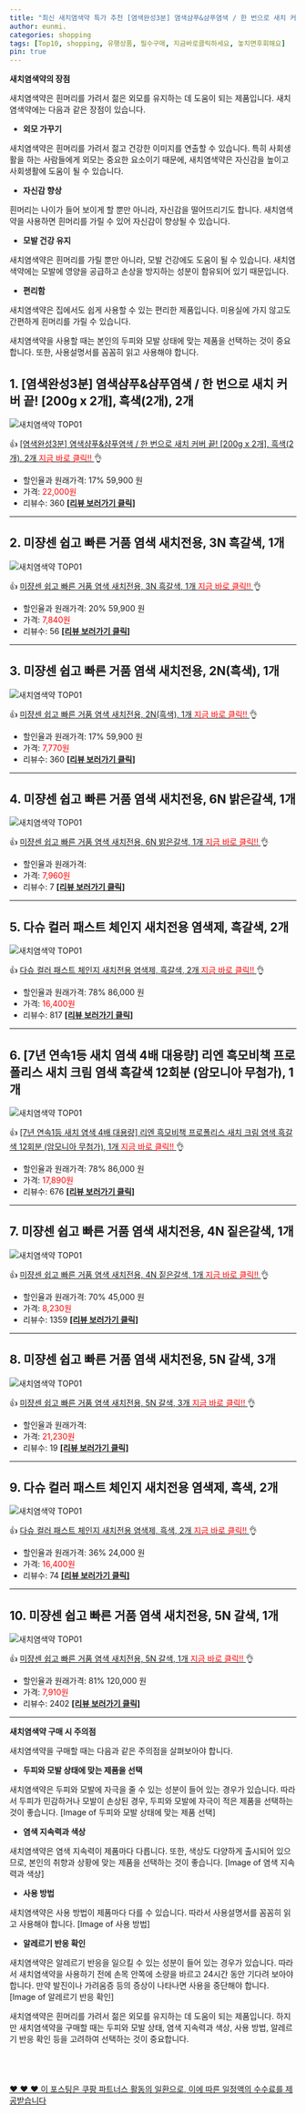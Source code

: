 ```yaml
---
title: "최신 새치염색약 특가 추천 [염색완성3분] 염색샴푸&샴푸염색 / 한 번으로 새치 커버 끝! [200g x 2개], 흑색(2개), 2개 비교 장점"
author: eunmi.
categories: shopping
tags: [Top10, shopping, 유행상품, 필수구매, 지금바로클릭하세요, 놓치면후회해요]
pin: true
---
```

**새치염색약의 장점**

새치염색약은 흰머리를 가려서 젊은 외모를 유지하는 데 도움이 되는 제품입니다. 새치염색약에는 다음과 같은 장점이 있습니다.

* **외모 가꾸기**

새치염색약은 흰머리를 가려서 젊고 건강한 이미지를 연출할 수 있습니다. 특히 사회생활을 하는 사람들에게 외모는 중요한 요소이기 때문에, 새치염색약은 자신감을 높이고 사회생활에 도움이 될 수 있습니다.

* **자신감 향상**

흰머리는 나이가 들어 보이게 할 뿐만 아니라, 자신감을 떨어뜨리기도 합니다. 새치염색약을 사용하면 흰머리를 가릴 수 있어 자신감이 향상될 수 있습니다.

* **모발 건강 유지**

새치염색약은 흰머리를 가릴 뿐만 아니라, 모발 건강에도 도움이 될 수 있습니다. 새치염색약에는 모발에 영양을 공급하고 손상을 방지하는 성분이 함유되어 있기 때문입니다.

* **편리함**

새치염색약은 집에서도 쉽게 사용할 수 있는 편리한 제품입니다. 미용실에 가지 않고도 간편하게 흰머리를 가릴 수 있습니다.

새치염색약을 사용할 때는 본인의 두피와 모발 상태에 맞는 제품을 선택하는 것이 중요합니다. 또한, 사용설명서를 꼼꼼히 읽고 사용해야 합니다.

   

## 1. [염색완성3분] 염색샴푸&샴푸염색 / 한 번으로 새치 커버 끝! [200g x 2개], 흑색(2개), 2개

![새치염색약 TOP01](https://thumbnail10.coupangcdn.com/thumbnails/remote/230x230ex/image/vendor_inventory/d04f/4d0ae03e7d8e3973a119983ab98d5d7619a5e94caa11be3f086d1192a28f.jpg)


👍 [[염색완성3분] 염색샴푸&샴푸염색 / 한 번으로 새치 커버 끝! [200g x 2개], 흑색(2개), 2개 <font color=red> 지금 바로 클릭!! </font> ](https://link.coupang.com/re/AFFSDP?lptag=AF3617701&subid=GithubCoopas&pageKey=7645739625&traceid=V0-153&itemId=20329262881&vendorItemId=87414449286) 👌 


- 할인율과 원래가격: 17%  59,900   원
- 가격: <span style='color:red'>22,000원</span>
- 리뷰수: 360  [**[리뷰 보러가기 클릭]**](https://link.coupang.com/re/AFFSDP?lptag=AF3617701&subid=GithubCoopas&pageKey=7645739625&traceid=V0-153&itemId=20329262881&vendorItemId=87414449286)

---


   

## 2. 미쟝센 쉽고 빠른 거품 염색 새치전용, 3N 흑갈색, 1개

![새치염색약 TOP01](https://thumbnail9.coupangcdn.com/thumbnails/remote/230x230ex/image/retail/images/9012502823550275-8ef92514-c1df-475e-816c-f7530b3945b9.jpg)


👍 [미쟝센 쉽고 빠른 거품 염색 새치전용, 3N 흑갈색, 1개 <font color=red> 지금 바로 클릭!! </font> ](https://link.coupang.com/re/AFFSDP?lptag=AF3617701&subid=GithubCoopas&pageKey=35996&traceid=V0-153&itemId=14988169&vendorItemId=3000033063) 👌 


- 할인율과 원래가격: 20%  59,900   원
- 가격: <span style='color:red'>7,840원</span>
- 리뷰수: 56  [**[리뷰 보러가기 클릭]**](https://link.coupang.com/re/AFFSDP?lptag=AF3617701&subid=GithubCoopas&pageKey=35996&traceid=V0-153&itemId=14988169&vendorItemId=3000033063)

---


   

## 3. 미쟝센 쉽고 빠른 거품 염색 새치전용, 2N(흑색), 1개

![새치염색약 TOP01](https://thumbnail10.coupangcdn.com/thumbnails/remote/230x230ex/image/retail/images/2969458538484472-4198dd72-9ecd-43b2-87f3-2945014f4dbd.jpg)


👍 [미쟝센 쉽고 빠른 거품 염색 새치전용, 2N(흑색), 1개 <font color=red> 지금 바로 클릭!! </font> ](https://link.coupang.com/re/AFFSDP?lptag=AF3617701&subid=GithubCoopas&pageKey=35996&traceid=V0-153&itemId=78344245&vendorItemId=3000033062) 👌 


- 할인율과 원래가격: 17%  59,900   원
- 가격: <span style='color:red'>7,770원</span>
- 리뷰수: 360  [**[리뷰 보러가기 클릭]**](https://link.coupang.com/re/AFFSDP?lptag=AF3617701&subid=GithubCoopas&pageKey=35996&traceid=V0-153&itemId=78344245&vendorItemId=3000033062)

---


   

## 4. 미쟝센 쉽고 빠른 거품 염색 새치전용, 6N 밝은갈색, 1개

![새치염색약 TOP01](https://thumbnail9.coupangcdn.com/thumbnails/remote/230x230ex/image/retail/images/1159808350059307-7b3aa909-265c-4c4d-b936-3be2b9840621.jpg)


👍 [미쟝센 쉽고 빠른 거품 염색 새치전용, 6N 밝은갈색, 1개 <font color=red> 지금 바로 클릭!! </font> ](https://link.coupang.com/re/AFFSDP?lptag=AF3617701&subid=GithubCoopas&pageKey=35996&traceid=V0-153&itemId=78342764&vendorItemId=3000033066) 👌 


- 할인율과 원래가격: 
- 가격: <span style='color:red'>7,960원</span>
- 리뷰수: 7  [**[리뷰 보러가기 클릭]**](https://link.coupang.com/re/AFFSDP?lptag=AF3617701&subid=GithubCoopas&pageKey=35996&traceid=V0-153&itemId=78342764&vendorItemId=3000033066)

---


   

## 5. 다슈 컬러 패스트 체인지 새치전용 염색제, 흑갈색, 2개

![새치염색약 TOP01](https://thumbnail6.coupangcdn.com/thumbnails/remote/230x230ex/image/retail/images/9625432402605717-83e989cc-09c3-402f-a028-8254609294e2.jpg)


👍 [다슈 컬러 패스트 체인지 새치전용 염색제, 흑갈색, 2개 <font color=red> 지금 바로 클릭!! </font> ](https://link.coupang.com/re/AFFSDP?lptag=AF3617701&subid=GithubCoopas&pageKey=174974331&traceid=V0-153&itemId=19026709636&vendorItemId=4462172329) 👌 


- 할인율과 원래가격: 78%  86,000   원
- 가격: <span style='color:red'>16,400원</span>
- 리뷰수: 817  [**[리뷰 보러가기 클릭]**](https://link.coupang.com/re/AFFSDP?lptag=AF3617701&subid=GithubCoopas&pageKey=174974331&traceid=V0-153&itemId=19026709636&vendorItemId=4462172329)

---


   

## 6. [7년 연속1등 새치 염색 4배 대용량] 리엔 흑모비책 프로폴리스 새치 크림 염색 흑갈색 12회분 (암모니아 무첨가), 1개

![새치염색약 TOP01](https://thumbnail9.coupangcdn.com/thumbnails/remote/230x230ex/image/vendor_inventory/d70c/5bb954731e41d04dfb0a3a0843c798575c112416b1db6ac438ef42c19576.jpg)


👍 [[7년 연속1등 새치 염색 4배 대용량] 리엔 흑모비책 프로폴리스 새치 크림 염색 흑갈색 12회분 (암모니아 무첨가), 1개 <font color=red> 지금 바로 클릭!! </font> ](https://link.coupang.com/re/AFFSDP?lptag=AF3617701&subid=GithubCoopas&pageKey=6848495500&traceid=V0-153&itemId=16539370800&vendorItemId=83497863779) 👌 


- 할인율과 원래가격: 78%  86,000   원
- 가격: <span style='color:red'>17,890원</span>
- 리뷰수: 676  [**[리뷰 보러가기 클릭]**](https://link.coupang.com/re/AFFSDP?lptag=AF3617701&subid=GithubCoopas&pageKey=6848495500&traceid=V0-153&itemId=16539370800&vendorItemId=83497863779)

---


   

## 7. 미쟝센 쉽고 빠른 거품 염색 새치전용, 4N 짙은갈색, 1개

![새치염색약 TOP01](https://thumbnail10.coupangcdn.com/thumbnails/remote/230x230ex/image/retail/images/443080271540573-59970d2c-637f-43ff-8ecd-63efc361f53a.jpg)


👍 [미쟝센 쉽고 빠른 거품 염색 새치전용, 4N 짙은갈색, 1개 <font color=red> 지금 바로 클릭!! </font> ](https://link.coupang.com/re/AFFSDP?lptag=AF3617701&subid=GithubCoopas&pageKey=35996&traceid=V0-153&itemId=23610133&vendorItemId=3000033064) 👌 


- 할인율과 원래가격: 70%  45,000   원
- 가격: <span style='color:red'>8,230원</span>
- 리뷰수: 1359  [**[리뷰 보러가기 클릭]**](https://link.coupang.com/re/AFFSDP?lptag=AF3617701&subid=GithubCoopas&pageKey=35996&traceid=V0-153&itemId=23610133&vendorItemId=3000033064)

---


   

## 8. 미쟝센 쉽고 빠른 거품 염색 새치전용, 5N 갈색, 3개

![새치염색약 TOP01](https://thumbnail7.coupangcdn.com/thumbnails/remote/230x230ex/image/retail/images/707018498375094-57abeda0-5e17-4d82-b5d5-9f9d2ec22e12.jpg)


👍 [미쟝센 쉽고 빠른 거품 염색 새치전용, 5N 갈색, 3개 <font color=red> 지금 바로 클릭!! </font> ](https://link.coupang.com/re/AFFSDP?lptag=AF3617701&subid=GithubCoopas&pageKey=35996&traceid=V0-153&itemId=17910177252&vendorItemId=85072864236) 👌 


- 할인율과 원래가격: 
- 가격: <span style='color:red'>21,230원</span>
- 리뷰수: 19  [**[리뷰 보러가기 클릭]**](https://link.coupang.com/re/AFFSDP?lptag=AF3617701&subid=GithubCoopas&pageKey=35996&traceid=V0-153&itemId=17910177252&vendorItemId=85072864236)

---


   

## 9. 다슈 컬러 패스트 체인지 새치전용 염색제, 흑색, 2개

![새치염색약 TOP01](https://thumbnail10.coupangcdn.com/thumbnails/remote/230x230ex/image/retail/images/48219119425874-01378b38-f836-47ef-80aa-e350ecf7328d.jpg)


👍 [다슈 컬러 패스트 체인지 새치전용 염색제, 흑색, 2개 <font color=red> 지금 바로 클릭!! </font> ](https://link.coupang.com/re/AFFSDP?lptag=AF3617701&subid=GithubCoopas&pageKey=174974331&traceid=V0-153&itemId=18040309683&vendorItemId=4462172285) 👌 


- 할인율과 원래가격: 36%  24,000   원
- 가격: <span style='color:red'>16,400원</span>
- 리뷰수: 74  [**[리뷰 보러가기 클릭]**](https://link.coupang.com/re/AFFSDP?lptag=AF3617701&subid=GithubCoopas&pageKey=174974331&traceid=V0-153&itemId=18040309683&vendorItemId=4462172285)

---


   

## 10. 미쟝센 쉽고 빠른 거품 염색 새치전용, 5N 갈색, 1개

![새치염색약 TOP01](https://thumbnail10.coupangcdn.com/thumbnails/remote/230x230ex/image/retail/images/1671761635166540-bc441bbc-be2d-4245-91bd-04954fd5d3f7.jpg)


👍 [미쟝센 쉽고 빠른 거품 염색 새치전용, 5N 갈색, 1개 <font color=red> 지금 바로 클릭!! </font> ](https://link.coupang.com/re/AFFSDP?lptag=AF3617701&subid=GithubCoopas&pageKey=35996&traceid=V0-153&itemId=68899&vendorItemId=3000033065) 👌 


- 할인율과 원래가격: 81%  120,000   원
- 가격: <span style='color:red'>7,910원</span>
- 리뷰수: 2402  [**[리뷰 보러가기 클릭]**](https://link.coupang.com/re/AFFSDP?lptag=AF3617701&subid=GithubCoopas&pageKey=35996&traceid=V0-153&itemId=68899&vendorItemId=3000033065)

---
**새치염색약 구매 시 주의점**

새치염색약을 구매할 때는 다음과 같은 주의점을 살펴보아야 합니다.

* **두피와 모발 상태에 맞는 제품을 선택**

새치염색약은 두피와 모발에 자극을 줄 수 있는 성분이 들어 있는 경우가 있습니다. 따라서 두피가 민감하거나 모발이 손상된 경우, 두피와 모발에 자극이 적은 제품을 선택하는 것이 좋습니다.
[Image of 두피와 모발 상태에 맞는 제품 선택]

* **염색 지속력과 색상**

새치염색약은 염색 지속력이 제품마다 다릅니다. 또한, 색상도 다양하게 출시되어 있으므로, 본인의 취향과 상황에 맞는 제품을 선택하는 것이 좋습니다.
[Image of 염색 지속력과 색상]

* **사용 방법**

새치염색약은 사용 방법이 제품마다 다를 수 있습니다. 따라서 사용설명서를 꼼꼼히 읽고 사용해야 합니다.
[Image of 사용 방법]

* **알레르기 반응 확인**

새치염색약은 알레르기 반응을 일으킬 수 있는 성분이 들어 있는 경우가 있습니다. 따라서 새치염색약을 사용하기 전에 손목 안쪽에 소량을 바르고 24시간 동안 기다려 보아야 합니다. 만약 발진이나 가려움증 등의 증상이 나타나면 사용을 중단해야 합니다.
[Image of 알레르기 반응 확인]

새치염색약은 흰머리를 가려서 젊은 외모를 유지하는 데 도움이 되는 제품입니다. 하지만 새치염색약을 구매할 때는 두피와 모발 상태, 염색 지속력과 색상, 사용 방법, 알레르기 반응 확인 등을 고려하여 선택하는 것이 중요합니다.<br><br><br><br><br> [ ❤ ❤ ❤ 이 포스팅은 쿠팡 파트너스 활동의 일환으로, 이에 따른 일정액의 수수료를 제공받습니다](https://link.coupang.com/a/bcEFyh)